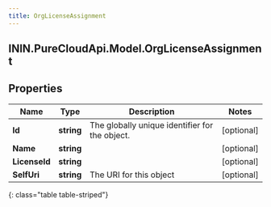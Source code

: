 ```yaml
---
title: OrgLicenseAssignment
---
```

## ININ.PureCloudApi.Model.OrgLicenseAssignment

## Properties

|Name | Type | Description | Notes|
|------------ | ------------- | ------------- | -------------|
| **Id** | **string** | The globally unique identifier for the object. | [optional] |
| **Name** | **string** |  | [optional] |
| **LicenseId** | **string** |  | [optional] |
| **SelfUri** | **string** | The URI for this object | [optional] |
{: class="table table-striped"}


